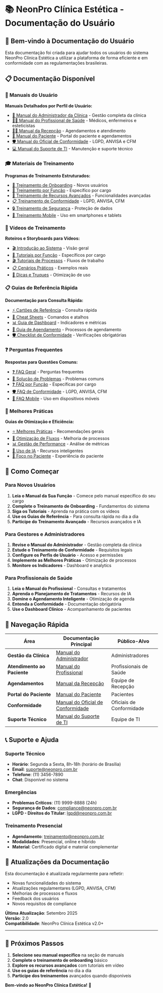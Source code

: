 # 📚 NeonPro Clínica Estética - Documentação do Usuário

## 🎯 Bem-vindo à Documentação do Usuário

Esta documentação foi criada para ajudar todos os usuários do sistema NeonPro Clínica Estética a utilizar a plataforma de forma eficiente e em conformidade com as regulamentações brasileiras.

## 📋 Documentação Disponível

### 📖 Manuais do Usuário

**Manuais Detalhados por Perfil de Usuário:**
- [🏥 Manual do Administrador da Clínica](manuals/manual-administrador.md) - Gestão completa da clínica
- [👨‍⚕️ Manual do Profissional de Saúde](manuals/manual-profissional-saude.md) - Médicos, enfermeiros e esteticistas
- [👩‍💼 Manual da Recepção](manuals/manual-recepcao.md) - Agendamentos e atendimento
- [👤 Manual do Paciente](manuals/manual-paciente.md) - Portal do paciente e agendamentos
- [🛡️ Manual do Oficial de Conformidade](manuals/manual-oficial-conformidade.md) - LGPD, ANVISA e CFM
- [💻 Manual do Suporte de TI](manuals/manual-suporte-ti.md) - Manutenção e suporte técnico

### 🎓 Materiais de Treinamento

**Programas de Treinamento Estruturados:**
- [🚀 Treinamento de Onboarding](training/treinamento-onboarding.md) - Novos usuários
- [🎯 Treinamento por Função](training/treinamento-por-funcao.md) - Específico por cargo
- [🤖 Treinamento de Recursos Avançados](training/treinamento-recursos-avancados.md) - Funcionalidades avançadas
- [📋 Treinamento de Conformidade](training/treinamento-conformidade.md) - LGPD, ANVISA, CFM
- [🔒 Treinamento de Segurança](training/treinamento-seguranca.md) - Proteção de dados
- [📱 Treinamento Mobile](training/treinamento-mobile.md) - Uso em smartphones e tablets

### 🎥 Vídeos de Treinamento

**Roteiros e Storyboards para Vídeos:**
- [🎬 Introdução ao Sistema](videos/roteiro-introducao.md) - Visão geral
- [🎥 Tutoriais por Função](videos/roteiros-por-funcao.md) - Específicos por cargo
- [🎬 Tutoriais de Processos](videos/roteiros-processos.md) - Fluxos de trabalho
- [📋 Cenários Práticos](videos/cenarios-praticos.md) - Exemplos reais
- [🎥 Dicas e Truques](videos/dicas-truques.md) - Otimização de uso

### 📋 Guias de Referência Rápida

**Documentação para Consulta Rápida:**
- [⚡ Cartões de Referência](quick-reference/cartoes-referencia.md) - Consulta rápida
- [🔧 Cheat Sheets](quick-reference/cheat-sheets.md) - Comandos e atalhos
- [📊 Guia de Dashboard](quick-reference/guia-dashboard.md) - Indicadores e métricas
- [📅 Guia de Agendamento](quick-reference/guia-agendamento.md) - Processos de agendamento
- [🛡️ Checklist de Conformidade](quick-reference/checklist-conformidade.md) - Verificações obrigatórias

### ❓ Perguntas Frequentes

**Respostas para Questões Comuns:**
- [❓ FAQ Geral](faq/faq-geral.md) - Perguntas frequentes
- [🔧 Solução de Problemas](faq/solucao-problemas.md) - Problemas comuns
- [❓ FAQ por Função](faq/faq-por-funcao.md) - Específicas por cargo
- [🛡️ FAQ de Conformidade](faq/faq-conformidade.md) - LGPD, ANVISA, CFM
- [📱 FAQ Mobile](faq/faq-mobile.md) - Uso em dispositivos móveis

### 🚀 Melhores Práticas

**Guias de Otimização e Eficiência:**
- [⭐ Melhores Práticas](best-practices/melhores-praticas.md) - Recomendações gerais
- [🔄 Otimização de Fluxos](best-practices/otimizacao-fluxos.md) - Melhoria de processos
- [📊 Gestão de Performance](best-practices/gestao-performance.md) - Análise de métricas
- [🤖 Uso de IA](best-practices/uso-ia.md) - Recursos inteligentes
- [🎯 Foco no Paciente](best-practices/foco-paciente.md) - Experiência do paciente

## 🎯 Como Começar

### Para Novos Usuários
1. **Leia o Manual da Sua Função** - Comece pelo manual específico do seu cargo
2. **Complete o Treinamento de Onboarding** - Fundamentos do sistema
3. **Siga os Tutoriais** - Aprenda na prática com os vídeos
4. **Use os Guias de Referência** - Para consulta rápida no dia a dia
5. **Participe do Treinamento Avançado** - Recursos avançados e IA

### Para Gestores e Administradores
1. **Revise o Manual do Administrador** - Gestão completa da clínica
2. **Estude o Treinamento de Conformidade** - Requisitos legais
3. **Configure os Perfis de Usuário** - Acesso e permissões
4. **Implemente as Melhores Práticas** - Otimização de processos
5. **Monitore os Indicadores** - Dashboard e analytics

### Para Profissionais de Saúde
1. **Leia o Manual do Profissional** - Consultas e tratamentos
2. **Aprenda o Planejamento de Tratamentos** - Recursos de IA
3. **Domine o Agendamento Inteligente** - Otimização de agenda
4. **Entenda a Conformidade** - Documentação obrigatória
5. **Use o Dashboard Clínico** - Acompanhamento de pacientes

## 🔧 Navegação Rápida

| Área | Documentação Principal | Público-Alvo |
|------|------------------------|---------------|
| **Gestão da Clínica** | [Manual do Administrador](manuals/manual-administrador.md) | Administradores |
| **Atendimento ao Paciente** | [Manual do Profissional](manuals/manual-profissional-saude.md) | Profissionais de Saúde |
| **Agendamentos** | [Manual da Recepção](manuals/manual-recepcao.md) | Equipe de Recepção |
| **Portal do Paciente** | [Manual do Paciente](manuals/manual-paciente.md) | Pacientes |
| **Conformidade** | [Manual do Oficial de Conformidade](manuals/manual-oficial-conformidade.md) | Oficiais de Conformidade |
| **Suporte Técnico** | [Manual do Suporte de TI](manuals/manual-suporte-ti.md) | Equipe de TI |

## 📞 Suporte e Ajuda

### Suporte Técnico
- **Horário**: Segunda a Sexta, 8h-18h (horário de Brasília)
- **Email**: suporte@neonpro.com.br
- **Telefone**: (11) 3456-7890
- **Chat**: Disponível no sistema

### Emergências
- **Problemas Críticos**: (11) 9999-8888 (24h)
- **Segurança de Dados**: compliance@neonpro.com.br
- **LGPD - Direitos do Titular**: lgpd@neonpro.com.br

### Treinamento Presencial
- **Agendamento**: treinamento@neonpro.com.br
- **Modalidades**: Presencial, online e híbrido
- **Material**: Certificado digital e material complementar

## 🔄 Atualizações da Documentação

Esta documentação é atualizada regularmente para refletir:
- Novas funcionalidades do sistema
- Atualizações regulamentares (LGPD, ANVISA, CFM)
- Melhorias de processos e fluxos
- Feedback dos usuários
- Novos requisitos de compliance

**Última Atualização**: Setembro 2025  
**Versão**: 2.0  
**Compatibilidade**: NeonPro Clínica Estética v2.0+

---

## 🎯 Próximos Passos

1. **Selecione seu manual específico** na seção de manuais
2. **Complete o treinamento de onboarding** básico
3. **Explore os recursos avançados** com tutoriais em vídeo
4. **Use os guias de referência** no dia a dia
5. **Participe dos treinamentos** avançados quando disponíveis

**Bem-vindo ao NeonPro Clínica Estética!** 🚀